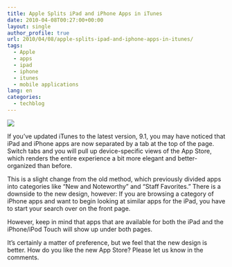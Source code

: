 ```yaml
---
title: Apple Splits iPad and iPhone Apps in iTunes
date: 2010-04-08T00:27:00+00:00
layout: single
author_profile: true
url: 2010/04/08/apple-splits-ipad-and-iphone-apps-in-itunes/
tags:
  - Apple
  - apps
  - ipad
  - iphone
  - itunes
  - mobile applications
lang: en
categories: 
  - techblog
---
```

[![](http://2.bp.blogspot.com/_vaUVXcmC3OI/S70br9BfmPI/AAAAAAAAB1Y/U6e2Db_f9fs/s200/iTunes.png)](http://2.bp.blogspot.com/_vaUVXcmC3OI/S70br9BfmPI/AAAAAAAAB1Y/U6e2Db_f9fs/s1600-h/iTunes.png)

If you’ve updated iTunes to the latest version, 9.1, you may have noticed that iPad and iPhone apps are now separated by a tab at the top of the page. Switch tabs and you will pull up device-specific views of the App Store, which renders the entire experience a bit more elegant and better-organized than before.

This is a slight change from the old method, which previously divided apps into categories like “New and Noteworthy” and “Staff Favorites.” There is a downside to the new design, however: If you are browsing a category of iPhone apps and want to begin looking at similar apps for the iPad, you have to start your search over on the front page.

However, keep in mind that apps that are available for both the iPad and the iPhone/iPod Touch will show up under both pages.

It’s certainly a matter of preference, but we feel that the new design is better. How do you like the new App Store? Please let us know in the comments.
